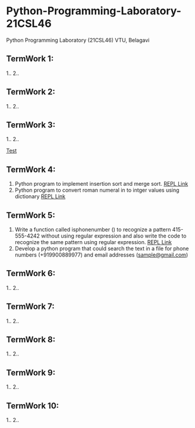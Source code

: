 # Python-Programming-Laboratory-21CSL46
Python Programming Laboratory (21CSL46) VTU, Belagavi

## TermWork 1:
1..
2..

## TermWork 2:
1..
2..

## TermWork 3:
1..
2..

[Test](https://replit.com/@gcdeshpande/test?v=1)

## TermWork 4:
1. Python program to implement insertion sort and merge sort.  [REPL Link](https://replit.com/@gcdeshpande/21CSL464a?v=1)
2. Python program to convert roman numeral in to intger values using dictionary [REPL Link](https://replit.com/@gcdeshpande/21CSL464b?v=1)

## TermWork 5:
1. Write a function called isphonenumber () to recognize a pattern 415-555-4242 without using regular expression and also write the code to recognize the same pattern using regular expression. [REPL Link](https://replit.com/@gcdeshpande/21CSL465a?v=1)
2. Develop a python program that could search the text in a file for phone numbers (+919900889977) and email addresses (sample@gmail.com)

## TermWork 6:
1..
2..

## TermWork 7:
1..
2..

## TermWork 8:
1..
2..

## TermWork 9:
1..
2..

## TermWork 10:
1..
2..

